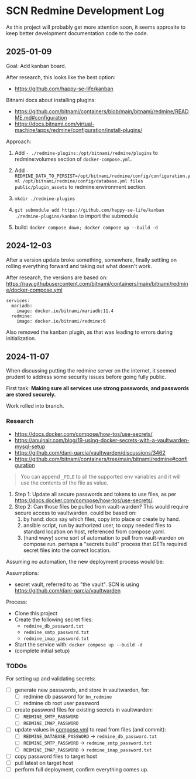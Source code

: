 # SCN Redmine Development Log

As this project will probably get more attention soon, it seems approaite to keep better development documentation code to the code.

## 2025-01-09

Goal: Add kanban board.

After research, this looks like the best option:
* https://github.com/happy-se-life/kanban

Bitnami docs about installing plugins:
* https://github.com/bitnami/containers/blob/main/bitnami/redmine/README.md#configuration
* https://docs.bitnami.com/virtual-machine/apps/redmine/configuration/install-plugins/

Approach:
1. Add `- ./redmine-plugins:/opt/bitnami/redmine/plugins` to redmine:volumes section of `docker-compose.yml`.
2. Add `- REDMINE_DATA_TO_PERSIST=/opt/bitnami/redmine/config/configuration.yml /opt/bitnami/redmine/config/database.yml files public/plugin_assets` to redmine:environment section.

3. `mkdir ./redmine-plugins`
4. `git submodule add https://github.com/happy-se-life/kanban ./redmine-plugins/kanban` to import the submodule
5. build: `docker compose down; docker compose up --build -d`


## 2024-12-03

After a version update broke something, somewhere, finally settling on rolling everything forward and taking out what doesn't work.

After research, the versions are based on: https://raw.githubusercontent.com/bitnami/containers/main/bitnami/redmine/docker-compose.yml
```
services:
  mariadb:
    image: docker.io/bitnami/mariadb:11.4
  redmine:
    image: docker.io/bitnami/redmine:6
```

Also removed the kanban plugin, as that was leading to errors during initialization.


## 2024-11-07

When discussing putting the redmine server on the internet, it seemed prudent to address some security issues before going fully public.

First task: **Making sure all services use strong passwords, and passwords are stored securely.**

Work rolled into branch.

### Research

* https://docs.docker.com/compose/how-tos/use-secrets/
* https://anujnair.com/blog/19-using-docker-secrets-with-a-vaultwarden-mysql-setup
* https://github.com/dani-garcia/vaultwarden/discussions/3462
* https://github.com/bitnami/containers/tree/main/bitnami/redmine#configuration


> You can append `_FILE` to all the supported env variables and it will use the contents of the file as value.

1. Step 1: Update all secure passwords and tokens to use files, as per https://docs.docker.com/compose/how-tos/use-secrets/.
2. Step 2: Can those files be pulled from vault-warden? This would require secure access to vaultwarden. could be based on:
    1. by hand: docs say which files, copy into place or create by hand.
    2. ansible script, run by authorized user, to copy needed files to standard location on host, referenced from compose yaml.
    3. (hand wavy) some sort of automation to pull from vault-warden on compose run. perhaps a "secrets build" process that GETs required secret files into the correct location.

Assuming no automation, the new deployment process would be:

Assumptions:
- secret vault, referred to as "the vault". SCN is using https://github.com/dani-garcia/vaultwarden

Process:
- Clone this project
- Create the following secret files:
	- `redmine_db_password.txt`
	- `redmine_smtp_password.txt`
	- `redmine_imap_password.txt`
- Start the service with: `docker compose up --build -d`
- (complete initial setup)

### TODOs
For setting up and validating secrets:
- [ ] generate new passwords, and store in vaultwarden, for:
    - [ ] redmine db password for `bn_redmine`
    - [ ] redmine db root user password
- [ ] create password files for existing secrets in vaultwarden:
    - [ ] `REDMINE_SMTP_PASSWORD`
    - [ ] `REDMINE_IMAP_PASSWORD`
- [ ] update values in [compose.yml](https://github.com/Local-Connectivity-Lab/scn-redmine/blob/main/docker-compose.yml) to read from files (and commit):
    - [ ] `REDMINE_DATABASE_PASSWORD` -> `redmine_db_password.txt`
    - [ ] `REDMINE_SMTP_PASSWORD` -> `redmine_smtp_password.txt`
    - [ ] `REDMINE_IMAP_PASSWORD` -> `redmine_imap_password.txt`
- [ ] copy password files to target host
- [ ] pull latest on target host
- [ ] perform full deployment, confirm everything comes up.
